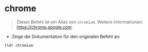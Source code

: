 # chrome

> Dieser Befehl ist ein Alias von `chromium`.
> Weitere Informationen: <https://chrome.google.com>.

- Zeige die Dokumentation für den originalen Befehl an:

`tldr chromium`

